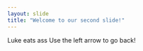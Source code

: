 ```yaml
---
layout: slide
title: "Welcome to our second slide!"
---
```

Luke eats ass
Use the left arrow to go back!
